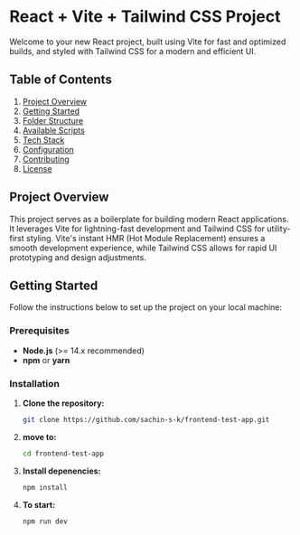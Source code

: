 # React + Vite + Tailwind CSS Project

Welcome to your new React project, built using Vite for fast and optimized builds, and styled with Tailwind CSS for a modern and efficient UI.

## Table of Contents

1. [Project Overview](#project-overview)
2. [Getting Started](#getting-started)
3. [Folder Structure](#folder-structure)
4. [Available Scripts](#available-scripts)
5. [Tech Stack](#tech-stack)
6. [Configuration](#configuration)
7. [Contributing](#contributing)
8. [License](#license)

## Project Overview

This project serves as a boilerplate for building modern React applications. It leverages Vite for lightning-fast development and Tailwind CSS for utility-first styling. Vite's instant HMR (Hot Module Replacement) ensures a smooth development experience, while Tailwind CSS allows for rapid UI prototyping and design adjustments.

## Getting Started

Follow the instructions below to set up the project on your local machine:

### Prerequisites

- **Node.js** (>= 14.x recommended)
- **npm** or **yarn**

### Installation

1. **Clone the repository:**

   ```bash
   git clone https://github.com/sachin-s-k/frontend-test-app.git
   ```

2. **move to:**

   ```bash
   cd frontend-test-app
   ```

3. **Install depenencies:**

   ```bash
   npm install
   ```

4. **To start:**

   ```bash
   npm run dev
   ```
